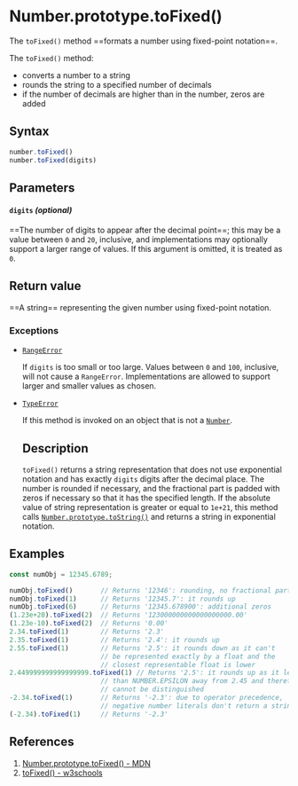 # Number.prototype.toFixed()

The `toFixed()` method ==formats a number using fixed-point notation==.

The `toFixed()` method:

- converts a number to a string
- rounds the string to a specified number of decimals
- if the number of decimals are higher than in the number, zeros are added

## Syntax

```js
number.toFixed()
number.toFixed(digits)
```

## Parameters

#### `digits` _(optional)_

==The number of digits to appear after the decimal point==; this may be a value between `0` and `20`, inclusive, and implementations may optionally support a larger range of values. If this argument is omitted, it is treated as `0`.

## Return value

==A string== representing the given number using fixed-point notation.

### Exceptions

- [`RangeError`](https://developer.mozilla.org/en-US/docs/Web/JavaScript/Reference/Global_Objects/RangeError)

  If `digits` is too small or too large. Values between `0` and `100`, inclusive, will not cause a `RangeError`. Implementations are allowed to support larger and smaller values as chosen.

- [`TypeError`](https://developer.mozilla.org/en-US/docs/Web/JavaScript/Reference/Global_Objects/TypeError)

  If this method is invoked on an object that is not a [`Number`](https://developer.mozilla.org/en-US/docs/Web/JavaScript/Reference/Global_Objects/Number).

  ## Description

  `toFixed()` returns a string representation that does not use exponential notation and has exactly `digits` digits after the decimal place. The number is rounded if necessary, and the fractional part is padded with zeros if necessary so that it has the specified length. If the absolute value of string representation is greater or equal to `1e+21`, this method calls [`Number.prototype.toString()`](https://developer.mozilla.org/en-US/docs/Web/JavaScript/Reference/Global_Objects/Number/toString) and returns a string in exponential notation.

## Examples

```js
const numObj = 12345.6789;

numObj.toFixed()       // Returns '12346': rounding, no fractional part
numObj.toFixed(1)      // Returns '12345.7': it rounds up
numObj.toFixed(6)      // Returns '12345.678900': additional zeros
(1.23e+20).toFixed(2)  // Returns '123000000000000000000.00'
(1.23e-10).toFixed(2)  // Returns '0.00'
2.34.toFixed(1)        // Returns '2.3'
2.35.toFixed(1)        // Returns '2.4': it rounds up
2.55.toFixed(1)        // Returns '2.5': it rounds down as it can't
                       // be represented exactly by a float and the
                       // closest representable float is lower
2.449999999999999999.toFixed(1) // Returns '2.5': it rounds up as it less
                       // than NUMBER.EPSILON away from 2.45 and therefore
                       // cannot be distinguished
-2.34.toFixed(1)       // Returns '-2.3': due to operator precedence,
                       // negative number literals don't return a string…
(-2.34).toFixed(1)     // Returns '-2.3'
```

## References

1. [Number.prototype.toFixed() - MDN](https://developer.mozilla.org/en-US/docs/Web/JavaScript/Reference/Global_Objects/Number/toFixed)
1. [toFixed() - w3schools](https://www.w3schools.com/jsref/jsref_tofixed.asp)